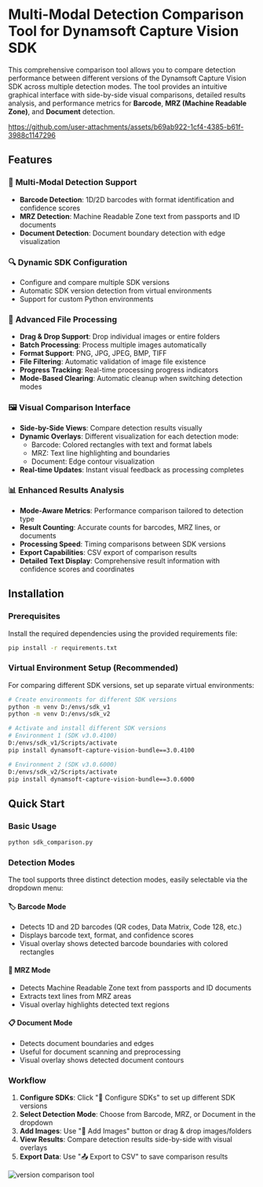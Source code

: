 # Multi-Modal Detection Comparison Tool for Dynamsoft Capture Vision SDK

This comprehensive comparison tool allows you to compare detection performance between different versions of the Dynamsoft Capture Vision SDK across multiple detection modes. The tool provides an intuitive graphical interface with side-by-side visual comparisons, detailed results analysis, and performance metrics for **Barcode**, **MRZ (Machine Readable Zone)**, and **Document** detection.

https://github.com/user-attachments/assets/b69ab922-1cf4-4385-b61f-3988c1147296

## Features

### 🎯 **Multi-Modal Detection Support**
- **Barcode Detection**: 1D/2D barcodes with format identification and confidence scores
- **MRZ Detection**: Machine Readable Zone text from passports and ID documents  
- **Document Detection**: Document boundary detection with edge visualization


### 🔍 **Dynamic SDK Configuration**
- Configure and compare multiple SDK versions
- Automatic SDK version detection from virtual environments
- Support for custom Python environments

### 📁 **Advanced File Processing**
- **Drag & Drop Support**: Drop individual images or entire folders
- **Batch Processing**: Process multiple images automatically
- **Format Support**: PNG, JPG, JPEG, BMP, TIFF
- **File Filtering**: Automatic validation of image file existence
- **Progress Tracking**: Real-time processing progress indicators
- **Mode-Based Clearing**: Automatic cleanup when switching detection modes

### 🖼️ **Visual Comparison Interface**
- **Side-by-Side Views**: Compare detection results visually
- **Dynamic Overlays**: Different visualization for each detection mode:
  - Barcode: Colored rectangles with text and format labels
  - MRZ: Text line highlighting and boundaries  
  - Document: Edge contour visualization
- **Real-time Updates**: Instant visual feedback as processing completes

### 📊 **Enhanced Results Analysis**
- **Mode-Aware Metrics**: Performance comparison tailored to detection type
- **Result Counting**: Accurate counts for barcodes, MRZ lines, or documents
- **Processing Speed**: Timing comparisons between SDK versions
- **Export Capabilities**: CSV export of comparison results
- **Detailed Text Display**: Comprehensive result information with confidence scores and coordinates

## Installation

### Prerequisites
Install the required dependencies using the provided requirements file:

```bash
pip install -r requirements.txt
```

### Virtual Environment Setup (Recommended)
For comparing different SDK versions, set up separate virtual environments:

```bash
# Create environments for different SDK versions
python -m venv D:/envs/sdk_v1
python -m venv D:/envs/sdk_v2

# Activate and install different SDK versions
# Environment 1 (SDK v3.0.4100)
D:/envs/sdk_v1/Scripts/activate
pip install dynamsoft-capture-vision-bundle==3.0.4100

# Environment 2 (SDK v3.0.6000)  
D:/envs/sdk_v2/Scripts/activate
pip install dynamsoft-capture-vision-bundle==3.0.6000
```

## Quick Start

### Basic Usage
```bash
python sdk_comparison.py
```

### Detection Modes

The tool supports three distinct detection modes, easily selectable via the dropdown menu:

#### 🏷️ **Barcode Mode**
- Detects 1D and 2D barcodes (QR codes, Data Matrix, Code 128, etc.)
- Displays barcode text, format, and confidence scores
- Visual overlay shows detected barcode boundaries with colored rectangles

#### 📄 **MRZ Mode** 
- Detects Machine Readable Zone text from passports and ID documents
- Extracts text lines from MRZ areas
- Visual overlay highlights detected text regions

#### 📋 **Document Mode**
- Detects document boundaries and edges
- Useful for document scanning and preprocessing
- Visual overlay shows detected document contours

### Workflow
1. **Configure SDKs**: Click "🔧 Configure SDKs" to set up different SDK versions
2. **Select Detection Mode**: Choose from Barcode, MRZ, or Document in the dropdown
3. **Add Images**: Use "📁 Add Images" button or drag & drop images/folders
4. **View Results**: Compare detection results side-by-side with visual overlays
5. **Export Data**: Use "📤 Export to CSV" to save comparison results

![version comparison tool](https://www.dynamsoft.com/codepool/img/2025/09/python-sdk-comparison-tool.png)
